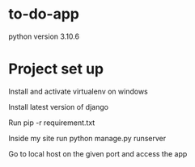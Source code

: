 # to-do-app

python version 
3.10.6

# Project set up


Install and activate virtualenv on windows

Install latest version of django

Run pip -r requirement.txt

Inside my site run python manage.py runserver

Go to local host on the given port and access the app

